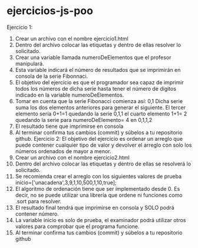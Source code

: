 # ejercicios-js-poo
Ejercicio 1:
1. Crear un archivo con el nombre ejercicio1.html
2. Dentro del archivo colocar las etiquetas <script></script> y dentro de ellas resolver lo
solicitado.
3. Crear una variable llamada numeroDeElementos que el profesor manipulará.
4. Esta variable indicará el número de resultados que se imprimirán en consola de la serie
Fibonnaci.
5. El objetivo del ejercicio es que el programador sea capaz de imprimir todos los números
de dicha serie hasta tener el número de dígitos indicado en la variable
numeroDeElementos.
6. Tomar en cuenta que la serie Fibonacci comienza así: 0,1 Dicha serie suma los dos
elementos anteriores para generar el siguiente. El tercer elemento sería 0+1=1 quedando
la serie 0,1,1 el cuarto elemento 1+1= 2 quedando la serie para numeroDeElemento= 4 en
0,1,1,2
7. El resultado tiene que imprimirse en consola
8. Al terminar confirma tus cambios (commit) y súbelos a tu repositorio github.
Ejercicio 2:
El objetivo del ejercicio es ordenar un arreglo que puede contener cualquier tipo de valor y
devolver el arreglo con solo los números ordenados de mayor a menor.
1. Crear un archivo con el nombre ejercicio2.html
2. Dentro del archivo colocar las etiquetas <script></script> y dentro de ellas se resolverá lo
solicitado.
3. Se recomienda crear el arreglo con los siguientes valores de prueba
inicio=['unacadena',3,9,1,10,500,1,10,true];
4. El algoritmo de ordenación tiene que ser implementado desde 0. Es decir, no se puede
utilizar una librería que ordene ni funciones como .sort para resolver.
5. El resultado final tendrá que imprimirse en consola y SOLO podrá contener número.
6. La variable inicio es solo de prueba, el examinador podrá utilizar otros valores para
comprobar que el programa funcione.
7. Al terminar confirma tus cambios (commit) y súbelos a tu repositorio github